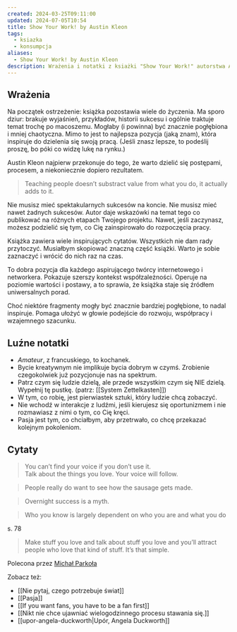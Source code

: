 ```yaml
---
created: 2024-03-25T09:11:00
updated: 2024-07-05T10:54
title: Show Your Work! by Austin Kleon
tags:
  - ksiazka
  - konsumpcja
aliases:
  - Show Your Work! by Austin Kleon
description: Wrażenia i notatki z ksiażki "Show Your Work!" autorstwa Austina Kleona
---
```


## Wrażenia

Na początek ostrzeżenie: książka pozostawia wiele do życzenia. Ma sporo dziur: brakuje wyjaśnień, przykładów, historii sukcesu i ogólnie traktuje temat trochę po macoszemu. Mogłaby (i powinna) być znacznie pogłębiona i mniej chaotyczna. Mimo to jest to najlepsza pozycja (jaką znam), która inspiruje do dzielenia się swoją pracą. (Jeśli znasz lepsze, to podeślij proszę, bo póki co widzę lukę na rynku.)

Austin Kleon najpierw przekonuje do tego, że warto dzielić się postępami, procesem, a niekoniecznie dopiero rezultatem.

> Teaching people doesn’t substract value from what you do, it actually adds to it.

Nie musisz mieć spektakularnych sukcesów na koncie. Nie musisz mieć nawet żadnych sukcesów. Autor daje wskazówki na temat tego co publikować na różnych etapach Twojego projektu. Nawet, jeśli zaczynasz, możesz podzielić się tym, co Cię zainspirowało do rozpoczęcia pracy.

Książka zawiera wiele inspirujących cytatów. Wszystkich nie dam rady przytoczyć. Musiałbym skopiować znaczną część książki. Warto je sobie zaznaczyć i wrócić do nich raz na czas.

To dobra pozycja dla każdego aspirującego twórcy internetowego i networkera. Pokazuje szerszy kontekst współzależności. Operuje na poziomie wartości i postawy, a to sprawia, że książka staje się źródłem uniwersalnych porad.

Choć niektóre fragmenty mogły być znacznie bardziej pogłębione, to nadal inspiruje. Pomaga ułożyć w głowie podejście do rozwoju, współpracy i wzajemnego szacunku.

## Luźne notatki

- _Amateur_, z francuskiego, to kochanek.
- Bycie kreatywnym nie implikuje bycia dobrym w czymś. Zrobienie czegokolwiek już pozycjonuje nas na spektrum.
- Patrz czym się ludzie dzielą, ale przede wszystkim czym się NIE dzielą. Wypełnij tę pustkę. (patrz: [[System Zettelkasten]])
- W tym, co robię, jest pierwiastek sztuki, który ludzie chcą zobaczyć.
- Nie wchodź w interakcje z ludźmi, jeśli kierujesz się oportunizmem i nie rozmawiasz z nimi o tym, co Cię kręci.
- Pasja jest tym, co chciałbym, aby przetrwało, co chcę przekazać kolejnym pokoleniom.

## Cytaty

> You can’t find your voice if you don’t use it.  
> Talk about the things you love. Your voice will follow.

> People really do want to see how the sausage gets made.

> Overnight success is a myth.

> Who you know is largely dependent on who you are and what you do

s. 78

> Make stuff you love and talk about stuff you love and you’ll attract people who love that kind of stuff. It’s that simple.

Polecona przez [Michał Parkoła](https://www.linkedin.com/in/michalparkola/)

Zobacz też:
- [[Nie pytaj, czego potrzebuje świat]]
- [[Pasja]]
- [[If you want fans, you have to be a fan first]]
- [[Nikt nie chce ujawniać wielogodzinnego procesu stawania się.]]
- [[upor-angela-duckworth|Upór, Angela Duckworth]]
